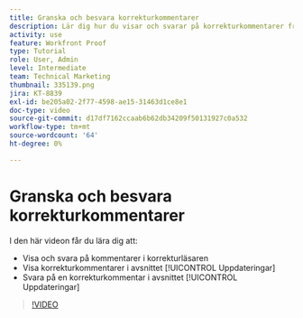 ```yaml
---
title: Granska och besvara korrekturkommentarer
description: Lär dig hur du visar och svarar på korrekturkommentarer från korrekturläsaren och från avsnittet [!UICONTROL Uppdateringar] i [!DNL  Workfront].
activity: use
feature: Workfront Proof
type: Tutorial
role: User, Admin
level: Intermediate
team: Technical Marketing
thumbnail: 335139.png
jira: KT-8839
exl-id: be205a02-2f77-4598-ae15-31463d1ce8e1
doc-type: video
source-git-commit: d17df7162ccaab6b62db34209f50131927c0a532
workflow-type: tm+mt
source-wordcount: '64'
ht-degree: 0%

---
```


# Granska och besvara korrekturkommentarer

I den här videon får du lära dig att:

* Visa och svara på kommentarer i korrekturläsaren
* Visa korrekturkommentarer i avsnittet [!UICONTROL Uppdateringar]
* Svara på en korrekturkommentar i avsnittet [!UICONTROL Uppdateringar]

>[!VIDEO](https://video.tv.adobe.com/v/335139/?quality=12&learn=on&enablevpops)
